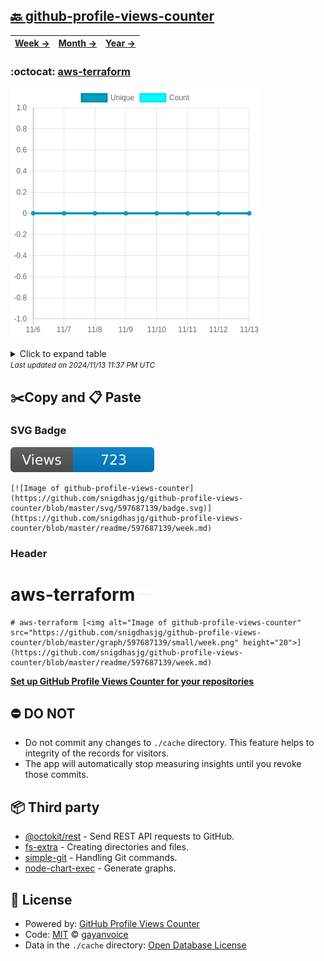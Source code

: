 ## [🔙 github-profile-views-counter](https://github.com/snigdhasjg/github-profile-views-counter)
| [**Week →**](https://github.com/snigdhasjg/github-profile-views-counter/blob/master/readme/597687139/week.md) | [**Month →**](https://github.com/snigdhasjg/github-profile-views-counter/blob/master/readme/597687139/month.md) | [**Year →**](https://github.com/snigdhasjg/github-profile-views-counter/blob/master/readme/597687139/year.md) |
| ---- | ---- | ----- |
### :octocat: [aws-terraform](https://github.com/snigdhasjg/aws-terraform)
![Image of github-profile-views-counter](https://github.com/snigdhasjg/github-profile-views-counter/blob/master/graph/597687139/large/week.png)

<details>
	<summary>Click to expand table</summary>
	<h2>:calendar: Week Page Views Table</h2>
<table>
	<tr>
		<th>
			Last Updated
		</th>
		<th>
			Unique
		</th>
		<th>
			Count
		</th>
	</tr>
	<tr>
		<td>
			<code>2024/11/13</code>
		</td>
		<td>
			<code>0</code>
		</td>
		<td>
			<code>0</code>
		</td>
	</tr>
	<tr>
		<td>
			<code>2024/11/12</code>
		</td>
		<td>
			<code>0</code>
		</td>
		<td>
			<code>0</code>
		</td>
	</tr>
	<tr>
		<td>
			<code>2024/11/11</code>
		</td>
		<td>
			<code>0</code>
		</td>
		<td>
			<code>0</code>
		</td>
	</tr>
	<tr>
		<td>
			<code>2024/11/10</code>
		</td>
		<td>
			<code>0</code>
		</td>
		<td>
			<code>0</code>
		</td>
	</tr>
	<tr>
		<td>
			<code>2024/11/9</code>
		</td>
		<td>
			<code>0</code>
		</td>
		<td>
			<code>0</code>
		</td>
	</tr>
	<tr>
		<td>
			<code>2024/11/8</code>
		</td>
		<td>
			<code>0</code>
		</td>
		<td>
			<code>0</code>
		</td>
	</tr>
	<tr>
		<td>
			<code>2024/11/7</code>
		</td>
		<td>
			<code>0</code>
		</td>
		<td>
			<code>0</code>
		</td>
	</tr>
	<tr>
		<td>
			<code>2024/11/6</code>
		</td>
		<td>
			<code>0</code>
		</td>
		<td>
			<code>0</code>
		</td>
	</tr>
</table>

</details>
<small><i>Last updated on 2024/11/13 11:37 PM UTC</i></small>

## ✂️Copy and 📋 Paste
### SVG Badge
[![Image of github-profile-views-counter](https://github.com/snigdhasjg/github-profile-views-counter/blob/master/svg/597687139/badge.svg)](https://github.com/snigdhasjg/github-profile-views-counter/blob/master/readme/597687139/week.md)
```readme
[![Image of github-profile-views-counter](https://github.com/snigdhasjg/github-profile-views-counter/blob/master/svg/597687139/badge.svg)](https://github.com/snigdhasjg/github-profile-views-counter/blob/master/readme/597687139/week.md)
```
### Header
# aws-terraform [<img alt="Image of github-profile-views-counter" src="https://github.com/snigdhasjg/github-profile-views-counter/blob/master/graph/597687139/small/week.png" height="20">](https://github.com/snigdhasjg/github-profile-views-counter/blob/master/readme/597687139/week.md)
```readme
# aws-terraform [<img alt="Image of github-profile-views-counter" src="https://github.com/snigdhasjg/github-profile-views-counter/blob/master/graph/597687139/small/week.png" height="20">](https://github.com/snigdhasjg/github-profile-views-counter/blob/master/readme/597687139/week.md)
```
[**Set up GitHub Profile Views Counter for your repositories**](https://github.com/gayanvoice/github-profile-views-counter)
## ⛔ DO NOT
- Do not commit any changes to `./cache` directory. This feature helps to integrity of the records for visitors.
- The app will automatically stop measuring insights until you revoke those commits.
## 📦 Third party

- [@octokit/rest](https://www.npmjs.com/package/@octokit/rest) - Send REST API requests to GitHub.
- [fs-extra](https://www.npmjs.com/package/fs-extra) - Creating directories and files.
- [simple-git](https://www.npmjs.com/package/simple-git) - Handling Git commands.
- [node-chart-exec](https://www.npmjs.com/package/node-chart-exec) - Generate graphs.
## 📄 License
- Powered by: [GitHub Profile Views Counter](https://github.com/gayanvoice/github-profile-views-counter)
- Code: [MIT](./LICENSE) © [gayanvoice](https://github.com/gayanvoice/github-profile-views-counter)
- Data in the `./cache` directory: [Open Database License](https://opendatacommons.org/licenses/odbl/1-0/)